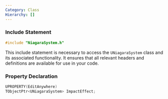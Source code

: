 ```yaml
---
Category: Class
Hierarchy: []
---
```



### Include Statement

```cpp
#include "NiagaraSystem.h"
```

This include statement is necessary to access the `UNiagaraSystem` class and its associated functionality. It ensures that all relevant headers and definitions are available for use in your code.

### Property Declaration
```cpp
UPROPERTY(EditAnywhere)
TObjectPtr<UNiagaraSystem> ImpactEffect;
```

